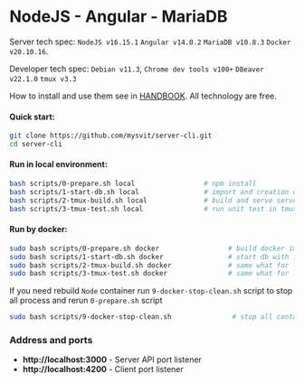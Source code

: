 # NodeJS - Angular - MariaDB

Server tech spec: `NodeJS v16.15.1` `Angular v14.0.2` `MariaDB v10.8.3` `Docker v20.10.16`.

Developer tech spec: `Debian v11.3`, `Chrome dev tools v100+` `DBeaver v22.1.0` `tmux v3.3`

How to install and use them see in [HANDBOOK](doc/HANDBOOK.md). All technology are free. 

#### Quick start:
```bash
git clone https://github.com/mysvit/server-cli.git
cd server-cli
```
#### Run in local environment:
```bash
bash scripts/0-prepare.sh local                 # npm install
bash scripts/1-start-db.sh local                # import and creation db 
bash scripts/2-tmux-build.sh local              # build and serve server and client in tmux with multiple windows layout  
bash scripts/3-tmux-test.sh local               # run unit test in tmux
```
#### Run by docker:
```bash
sudo bash scripts/0-prepare.sh docker                 # build docker images and run npm install 
sudo bash scripts/1-start-db.sh docker                # start db with initial import and creation database 
sudo bash scripts/2-tmux-build.sh docker              # same what for local but use docker 
sudo bash scripts/3-tmux-test.sh docker               # same what for local but use docker
```

If you need rebuild `Node` container run `9-docker-stop-clean.sh` script to stop all process and rerun `0-prepare.sh` script
```bash
sudo bash scripts/9-docker-stop-clean.sh               # stop all container
```
### Address and ports
- **http://localhost:3000** - Server API port listener
- **http://localhost:4200** - Client port listener
